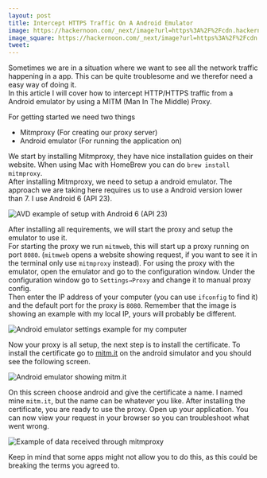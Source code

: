 ```yaml
---
layout: post
title: Intercept HTTPS Traffic On A Android Emulator
image: https://hackernoon.com/_next/image?url=https%3A%2F%2Fcdn.hackernoon.com%2Fhn-images%2F1*6SPvBeNj336kduC7XnYxmA.jpeg&w=3840&q=75
image_square: https://hackernoon.com/_next/image?url=https%3A%2F%2Fcdn.hackernoon.com%2Fhn-images%2F1*6SPvBeNj336kduC7XnYxmA.jpeg&w=3840&q=75
tweet:
---
```


Sometimes we are in a situation where we want to see all the network traffic happening in a app. This can be quite troublesome and we therefor need a easy way of doing it.  
In this article I will cover how to intercept HTTP/HTTPS traffic from a Android emulator by using a MITM (Man In The Middle) Proxy.

For getting started we need two things
- Mitmproxy (For creating our proxy server)
- Android emulator (For running the application on)

We start by installing Mitmproxy, they have nice installation guides on their website. When using Mac with HomeBrew you can do `brew install mitmproxy`.  
After installing Mitmproxy, we need to setup a android emulator. The approach we are taking here requires us to use a Android version lower than 7. I use Android 6 (API 23).

![AVD example of setup with Android 6 (API 23)](https://hackernoon.com/hn-images/1*0mUwTX4o0sKkopzG3GuTsw.png)

After installing all requirements, we will start the proxy and setup the emulator to use it.  
For starting the proxy we run `mitmweb`, this will start up a proxy running on port `8080`. (`mitmweb` opens a website showing request, if you want to see it in the terminal only use `mitmproxy` instead). 
For using the proxy with the emulator, open the emulator and go to the configuration window. Under the configuration window go to `Settings→Proxy` and change it to manual proxy config.  
Then enter the IP address of your computer (you can use `ifconfig` to find it) and the default port for the proxy is `8080`. Remember that the image is showing an example with my local IP, yours will probably be different.

![Android emulator settings example for my computer](https://hackernoon.com/hn-images/1*7_7o7EZ47CkKPHzdOFaTMw.png)

Now your proxy is all setup, the next step is to install the certificate. To install the certificate go to [mitm.it](mitm.it) on the android simulator and you should see the following screen.

![Android emulator showing mitm.it](https://hackernoon.com/hn-images/1*6pmvdIptxA0AV-AYWApUhg.png)

On this screen choose android and give the certificate a name. I named mine `mitm.it`, but the name can be whatever you like. After installing the certificate, you are ready to use the proxy. 
Open up your application. You can now view your request in your browser so you can troubleshoot what went wrong.

![Example of data received through mitmproxy](https://hackernoon.com/hn-images/1*_wq2goC1o4yr1uelXkWoUw.png)

Keep in mind that some apps might not allow you to do this, as this could be breaking the terms you agreed to.
